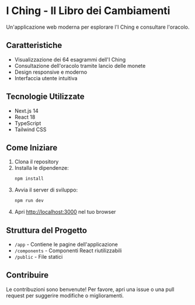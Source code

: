 # I Ching - Il Libro dei Cambiamenti

Un'applicazione web moderna per esplorare l'I Ching e consultare l'oracolo.

## Caratteristiche

- Visualizzazione dei 64 esagrammi dell'I Ching
- Consultazione dell'oracolo tramite lancio delle monete
- Design responsive e moderno
- Interfaccia utente intuitiva

## Tecnologie Utilizzate

- Next.js 14
- React 18
- TypeScript
- Tailwind CSS

## Come Iniziare

1. Clona il repository
2. Installa le dipendenze:
   ```bash
   npm install
   ```
3. Avvia il server di sviluppo:
   ```bash
   npm run dev
   ```
4. Apri [http://localhost:3000](http://localhost:3000) nel tuo browser

## Struttura del Progetto

- `/app` - Contiene le pagine dell'applicazione
- `/components` - Componenti React riutilizzabili
- `/public` - File statici

## Contribuire

Le contribuzioni sono benvenute! Per favore, apri una issue o una pull request per suggerire modifiche o miglioramenti. 